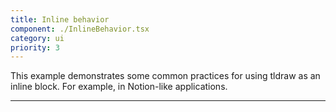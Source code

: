 ```yaml
---
title: Inline behavior
component: ./InlineBehavior.tsx
category: ui
priority: 3
---
```


This example demonstrates some common practices for using tldraw as an inline block. For example, in Notion-like applications.

---
